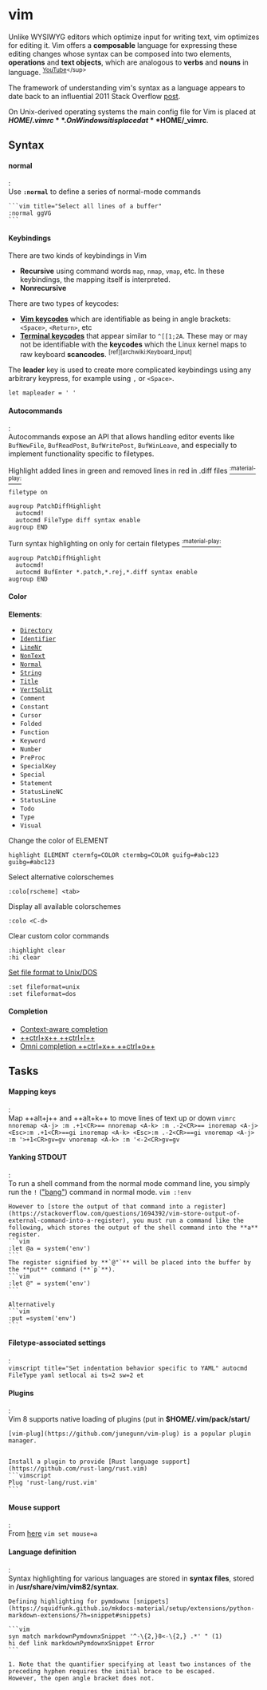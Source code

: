 [https://kb.iu.edu/d/acux]: https://kb.iu.edu/d/acux "kb.iu.edu: \"Convert between Unix and Windows text files\""
[https://vim.fandom.com/wiki/Moving_lines_up_or_down]: https://vim.fandom.com/wiki/Moving_lines_up_or_down "Vim Tips Wiki: \"Moving lines up or down\""
[Oualline]: http://sci.notbc.org/~weiss/resources/vim/Vim-course/others/vim-1.0.pdf "Oualline, Steve. _The Vim Book_. 2007."
[https://youtu.be/wlR5gYd6um0]: https://youtu.be/wlR5gYd6um0 "Mastering the Vim Language"

# vim

<!-- 

It would be nice to develop a course about various vim configs and language definitions.
Maybe I could extend the markdown language plugin to incorporate mkdocs and pymdownx syntax.

-->


Unlike WYSIWYG editors which optimize input for writing text, vim optimizes for editing it.
Vim offers a **composable** language for expressing these editing changes whose syntax can be composed into two elements, **operations** and **text objects**, which are analogous to **verbs** and **nouns** in language.
<sup>[YouTube][https://youtu.be/wlR5gYd6um0]</sup>

The framework of understanding vim's syntax as a language appears to date back to an influential 2011 Stack Overflow [post](https://stackoverflow.com/questions/1218390/what-is-your-most-productive-shortcut-with-vim/1220118#1220118 "What is your most productive shortcut with Vim?").

On Unix-derived operating systems the main config file for Vim is placed at **$HOME/.vimrc**.
On Windows it is placed at **$HOME/\_vimrc**.

## Syntax

#### normal
:   
    Use **`:normal`** to define a series of normal-mode commands
    
    ```vim title="Select all lines of a buffer"
    :normal ggVG
    ```

#### Keybindings

There are two kinds of keybindings in Vim

- **Recursive** using command words `map`, `nmap`, `vmap`, etc. In these keybindings, the mapping itself is interpreted.
- **Nonrecursive** 

There are two types of keycodes:

- [**Vim keycodes**](https://vim.fandom.com/wiki/Mapping_fast_keycodes_in_terminal_Vim) which are identifiable as being in angle brackets: `<Space>`, `<Return>`, etc
- [**Terminal keycodes**](https://wiki.archlinux.org/index.php/Keyboard_input#Identifying_keycodes_in_Xorg) that appear similar to `^[[1;2A`. These may or may not be identifiable with the **keycodes** which the Linux kernel maps to raw keyboard **scancodes**. <sup>[ref][archwiki:Keyboard_input]</sup>

The **leader** key is used to create more complicated keybindings using any arbitrary keypress, for example using `,` or `<Space>`.

```vim
let mapleader = ' '
```


#### Autocommands
:   
Autocommands expose an API that allows handling editor events like `BufNewFile`, `BufReadPost`, `BufWritePost`, `BufWinLeave`, and especially to implement functionality specific to filetypes.


Highlight added lines in green and removed lines in red in .diff files [<sup>:material-play:</sup>](https://youtu.be/aHm36-na4-4?t=690 "Damian Conway, \"More Instantly Better Vim\" - OSCON 2013")
```vimscript
filetype on

augroup PatchDiffHighlight
  autocmd!
  autocmd FileType diff syntax enable
augroup END
```

Turn syntax highlighting on only for certain filetypes [<sup>:material-play:</sup>](https://youtu.be/aHm36-na4-4?t=690 "Damian Conway, \"More Instantly Better Vim\" - OSCON 2013")
```vimscript
augroup PatchDiffHighlight
  autocmd!
  autocmd BufEnter *.patch,*.rej,*.diff syntax enable
augroup END
```

#### Color

**Elements**: 

- [`Directory`](#elements "Directories in NERDTree sidebar")
- [`Identifier`](# "Markdown: Bullets in ordered and unordered lists")
- [`LineNr`](# "Line numbers")
- [`NonText`](#elements "Characters that do not really exist in the text")
- [`Normal`](#"Normal,unhighlightedtext")
- [`String`](# "Code (text enclosed in backticks) in markdown")
- [`Title`](# "Markdown: Headings (lines that begin with hashes)")
- [`VertSplit`](#elements "Bar separating two windows")
- `Comment` 
- `Constant` 
- `Cursor`
- `Folded`
- `Function`
- `Keyword`
- `Number`
- `PreProc`
- `SpecialKey`
- `Special`
- `Statement`
- `StatusLineNC`
- `StatusLine`
- `Todo`
- `Type`
- `Visual`

Change the color of ELEMENT
```vim
highlight ELEMENT ctermfg=COLOR ctermbg=COLOR guifg=#abc123 guibg=#abc123
```

Select alternative colorschemes
```vim
:colo[rscheme] <tab>
```

Display all available colorschemes
```vim
:colo <C-d>
```

Clear custom color commands
```vim
:highlight clear
:hi clear
```
[Set file format to Unix/DOS][https://kb.iu.edu/d/acux]
```vim
:set fileformat=unix
:set fileformat=dos
```


#### Completion

- [Context-aware completion](https://youtu.be/3TX3kV3TICU?t=1005)
- [++ctrl+x++ ++ctrl+l++](https://youtu.be/3TX3kV3TICU?t=1260)
- [Omni completion ++ctrl+x++ ++ctrl+o++](https://youtu.be/3TX3kV3TICU?t=1350)

## Tasks

#### Mapping keys
:   
    Map ++alt+j++ and ++alt+k++ to move lines of text up or down
    ```vimrc
    nnoremap <A-j> :m .+1<CR>==
    nnoremap <A-k> :m .-2<CR>==
    inoremap <A-j> <Esc>:m .+1<CR>==gi
    inoremap <A-k> <Esc>:m .-2<CR>==gi
    vnoremap <A-j> :m '>+1<CR>gv=gv
    vnoremap <A-k> :m '<-2<CR>gv=gv
    ```


#### Yanking STDOUT 
:   
    To run a shell command from the normal mode command line, you simply run the `!` (["bang"](https://learnvimscriptthehardway.stevelosh.com/chapters/52.html)) command in normal mode.
    ```vim
    :!env
    ```

    However to [store the output of that command into a register](https://stackoverflow.com/questions/1694392/vim-store-output-of-external-command-into-a-register), you must run a command like the following, which stores the output of the shell command into the **a** register.
    ```vim
    :let @a = system('env')
    ```
    The register signified by **`@"`** will be placed into the buffer by the **put** command (**`p`**).
    ```vim
    :let @" = system('env')
    ```

    Alternatively 
    ```vim
    :put =system('env')
    ```

#### Filetype-associated settings
:   
    ```vimscript title="Set indentation behavior specific to YAML"
    autocmd FileType yaml setlocal ai ts=2 sw=2 et
    ```
    
#### Plugins
:   
    Vim 8 supports native loading of plugins (put in **$HOME/.vim/pack/start/**

    [vim-plug](https://github.com/junegunn/vim-plug) is a popular plugin manager.


    Install a plugin to provide [Rust language support](https://github.com/rust-lang/rust.vim)
    ```vimscript
    Plug 'rust-lang/rust.vim'
    ```

#### Mouse support
:   
    From [here](https://vimtricks.com/)
    ```vim
    set mouse=a
    ```

#### Language definition
:   
    Syntax highlighting for various languages are stored in **syntax files**, stored in **/usr/share/vim/vim82/syntax**.

    Defining highlighting for pymdownx [snippets](https://squidfunk.github.io/mkdocs-material/setup/extensions/python-markdown-extensions/?h=snippet#snippets)

    ```vim
    syn match markdownPymdownxSnippet '^-\{2,}8<-\{2,} .*' " (1)
    hi def link markdownPymdownxSnippet Error
    ```

    1. Note that the quantifier specifying at least two instances of the preceding hyphen requires the initial brace to be escaped.
    However, the open angle bracket does not.
